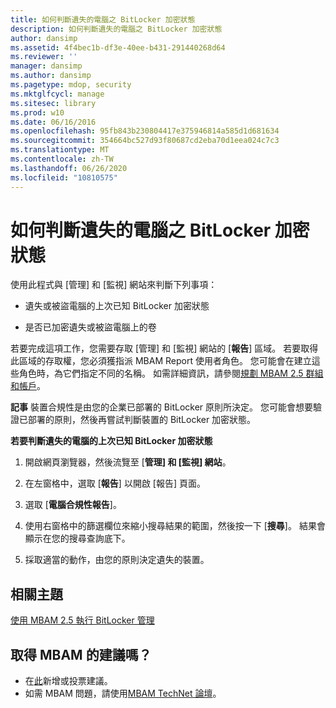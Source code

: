 ```yaml
---
title: 如何判斷遺失的電腦之 BitLocker 加密狀態
description: 如何判斷遺失的電腦之 BitLocker 加密狀態
author: dansimp
ms.assetid: 4f4bec1b-df3e-40ee-b431-291440268d64
ms.reviewer: ''
manager: dansimp
ms.author: dansimp
ms.pagetype: mdop, security
ms.mktglfcycl: manage
ms.sitesec: library
ms.prod: w10
ms.date: 06/16/2016
ms.openlocfilehash: 95fb843b230804417e375946814a585d1d681634
ms.sourcegitcommit: 354664bc527d93f80687cd2eba70d1eea024c7c3
ms.translationtype: MT
ms.contentlocale: zh-TW
ms.lasthandoff: 06/26/2020
ms.locfileid: "10810575"
---
```

# 如何判斷遺失的電腦之 BitLocker 加密狀態


使用此程式與 [管理] 和 [監視] 網站來判斷下列事項：

-   遺失或被盜電腦的上次已知 BitLocker 加密狀態

-   是否已加密遺失或被盜電腦上的卷

若要完成這項工作，您需要存取 [管理] 和 [監視] 網站的 [**報告**] 區域。 若要取得此區域的存取權，您必須獲指派 MBAM Report 使用者角色。 您可能會在建立這些角色時，為它們指定不同的名稱。 如需詳細資訊，請參閱[規劃 MBAM 2.5 群組和帳戶](planning-for-mbam-25-groups-and-accounts.md#bkmk-helpdesk-roles)。

**記事** 裝置合規性是由您的企業已部署的 BitLocker 原則所決定。 您可能會想要驗證已部署的原則，然後再嘗試判斷裝置的 BitLocker 加密狀態。

 

**若要判斷遺失的電腦的上次已知 BitLocker 加密狀態**

1.  開啟網頁瀏覽器，然後流覽至 [**管理] 和 [監視] 網站**。

2.  在左窗格中，選取 [**報告**] 以開啟 [報告] 頁面。

3.  選取 [**電腦合規性報告**]。

4.  使用右窗格中的篩選欄位來縮小搜尋結果的範圍，然後按一下 [**搜尋**]。 結果會顯示在您的搜尋查詢底下。

5.  採取適當的動作，由您的原則決定遺失的裝置。



## 相關主題


[使用 MBAM 2.5 執行 BitLocker 管理](performing-bitlocker-management-with-mbam-25.md)

 
## 取得 MBAM 的建議嗎？
- 在[此](http://mbam.uservoice.com/forums/268571-microsoft-bitlocker-administration-and-monitoring)新增或投票建議。 
- 如需 MBAM 問題，請使用[MBAM TechNet 論壇](https://social.technet.microsoft.com/Forums/home?forum=mdopmbam)。
 





